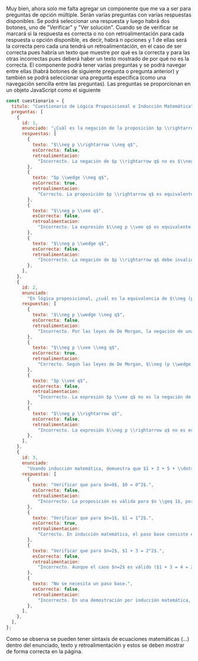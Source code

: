 Muy bien, ahora solo me falta agregar un componente que me va a ser para preguntas de opción múltiple. Serán varias preguntas con varias respuestas disponibles. Se podrá seleccionar una respuesta y luego habrá dos botones, uno de "Verificar" y "Ver solución". Cuando se de verificar se marcará si la respuesta es correcta o no con retroalimentación para cada respuesta u opción disponible, es decir, habrá n opciones y 1 de ellas será la correcta pero cada una tendrá un retroalimentación, en el caso de ser correcta pues habría un texto que muestre por qué es la correcta y para las otras incorrectas pues deberá haber un texto mostrado de por qué no es la correcta. El componente podrá tener varias preguntas y se podrá navegar entre ellas (habrá botones de siguiente pregunta o pregunta anterior) y también se podrá seleccionar una pregunta específica (como una navegación sencilla entre las preguntas). Las preguntas se proporcionan en un objeto JavaScript como el siguiente

```js
const cuestionario = {
  titulo: "Cuestionario de Lógica Proposicional e Inducción Matemática",
  preguntas: [
    {
      id: 1,
      enunciado: "¿Cuál es la negación de la proposición $p \\rightarrow q$?",
      respuestas: [
        {
          texto: "$\\neg p \\rightarrow \\neg q$",
          esCorrecta: false,
          retroalimentacion:
            "Incorrecto. La negación de $p \\rightarrow q$ no es $\\neg p \\rightarrow \\neg q$. Recuerda que $p \\rightarrow q$ es equivalente a $\\neg p \\vee q$, por lo que su negación es $p \\wedge \\neg q$.",
        },
        {
          texto: "$p \\wedge \\neg q$",
          esCorrecta: true,
          retroalimentacion:
            "Correcto. La proposición $p \\rightarrow q$ es equivalente a $\\neg p \\vee q$. Su negación es $\\neg(\\neg p \\vee q)$, que por las leyes de De Morgan se convierte en $p \\wedge \\neg q$.",
        },
        {
          texto: "$\\neg p \\vee q$",
          esCorrecta: false,
          retroalimentacion:
            "Incorrecto. La expresión $\\neg p \\vee q$ es equivalente a $p \\rightarrow q$, no su negación. La negación correcta es $p \\wedge \\neg q$.",
        },
        {
          texto: "$\\neg p \\wedge q$",
          esCorrecta: false,
          retroalimentacion:
            "Incorrecto. La negación de $p \\rightarrow q$ debe invalidar la implicación, lo que ocurre cuando $p$ es verdadero y $q$ es falso, es decir, $p \\wedge \\neg q$. La expresión $\\neg p \\wedge q$ no cumple este criterio.",
        },
      ],
    },
    {
      id: 2,
      enunciado:
        "En lógica proposicional, ¿cuál es la equivalencia de $\\neg (p \\wedge q)$?",
      respuestas: [
        {
          texto: "$\\neg p \\wedge \\neg q$",
          esCorrecta: false,
          retroalimentacion:
            "Incorrecto. Por las leyes de De Morgan, la negación de una conjunción, $\\neg (p \\wedge q)$, es equivalente a $\\neg p \\vee \\neg q$, no a $\\neg p \\wedge \\neg q$.",
        },
        {
          texto: "$\\neg p \\vee \\neg q$",
          esCorrecta: true,
          retroalimentacion:
            "Correcto. Según las leyes de De Morgan, $\\neg (p \\wedge q)$ es equivalente a $\\neg p \\vee \\neg q$. Esto se deriva porque la negación de una conjunción distribuye la negación a cada proposición con un cambio de operador a disyunción.",
        },
        {
          texto: "$p \\vee q$",
          esCorrecta: false,
          retroalimentacion:
            "Incorrecto. La expresión $p \\vee q$ no es la negación de $p \\wedge q$. La negación correcta es $\\neg p \\vee \\neg q$.",
        },
        {
          texto: "$\\neg p \\rightarrow q$",
          esCorrecta: false,
          retroalimentacion:
            "Incorrecto. La expresión $\\neg p \\rightarrow q$ no es equivalente a $\\neg (p \\wedge q)$. La equivalencia correcta es $\\neg p \\vee \\neg q$.",
        },
      ],
    },
    {
      id: 3,
      enunciado:
        "Usando inducción matemática, demuestra que $1 + 3 + 5 + \\dots + (2n-1) = n^2$ para todo $n \\geq 1$. ¿Cuál es el paso base?",
      respuestas: [
        {
          texto: "Verificar que para $n=0$, $0 = 0^2$.",
          esCorrecta: false,
          retroalimentacion:
            "Incorrecto. La proposición es válida para $n \\geq 1$, por lo que $n=0$ no es un caso base válido. El caso base correcto es $n=1$, donde $1 = 1^2$.",
        },
        {
          texto: "Verificar que para $n=1$, $1 = 1^2$.",
          esCorrecta: true,
          retroalimentacion:
            "Correcto. En inducción matemática, el paso base consiste en verificar la proposición para el menor valor de $n$. Aquí, para $n=1$, la suma es $1$, y $1^2 = 1$, por lo que se cumple.",
        },
        {
          texto: "Verificar que para $n=2$, $1 + 3 = 2^2$.",
          esCorrecta: false,
          retroalimentacion:
            "Incorrecto. Aunque el caso $n=2$ es válido ($1 + 3 = 4 = 2^2$), el paso base debe ser el menor valor de $n$, que es $n=1$.",
        },
        {
          texto: "No se necesita un paso base.",
          esCorrecta: false,
          retroalimentacion:
            "Incorrecto. En una demostración por inducción matemática, siempre se requiere un paso base para establecer que la proposición es verdadera para el valor inicial, en este caso $n=1$.",
        },
      ],
    },
  ],
};
```

Como se observa se pueden tener sintaxis de ecuaciones matemáticas ($...$) dentro del enunciado, texto y retroalimentación y estos se deben mostrar de forma correcta en la página.
